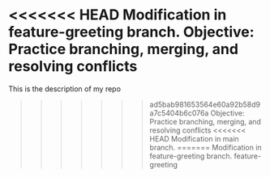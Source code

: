 <<<<<<< HEAD
Modification in feature-greeting branch.
Objective: Practice branching, merging, and resolving conflicts
=======
This is the description of my repo
>>>>>>> ad5bab981653564e60a92b58d9a7c5404b6c076a
Objective: Practice branching, merging, and resolving conflicts
<<<<<<< HEAD
Modification in main branch.
=======
Modification in feature-greeting branch.
>>>>>>> feature-greeting
